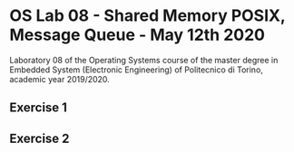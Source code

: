 # OS Lab 08 - Shared Memory POSIX, Message Queue - May 12th 2020
Laboratory 08 of the Operating Systems course of the master degree in Embedded System (Electronic Engineering) of Politecnico di Torino, academic year 2019/2020.<br/>

## Exercise 1

## Exercise 2
